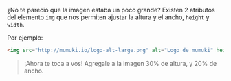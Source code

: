 ¿No te pareció que la imagen estaba un poco grande?
Existen 2 atributos del elemento `img` que nos permiten ajustar la altura y el ancho, `height` y `width`.

Por ejemplo: 

```html
<img src="http://mumuki.io/logo-alt-large.png" alt="Logo de mumuki" height="40px" width="40px">
```
> ¡Ahora te toca a vos! Agregale a la imagen 30% de altura, y 20% de ancho.
